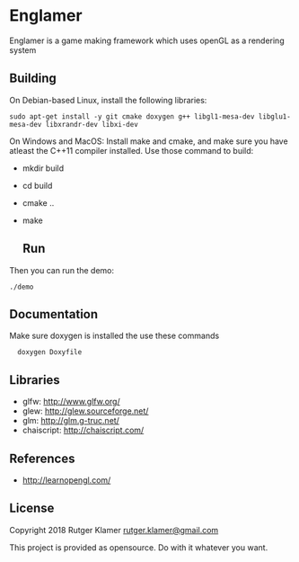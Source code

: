 Englamer
====

Englamer is a game making framework which uses openGL as a rendering system

Building
-----

On Debian-based Linux, install the following libraries:

	sudo apt-get install -y git cmake doxygen g++ libgl1-mesa-dev libglu1-mesa-dev libxrandr-dev libxi-dev

On Windows and MacOS:
	Install make and cmake, and make sure you have atleast the C++11 compiler installed.
Use those command to build:

- mkdir build
- cd build
- cmake ..
- make

  Run
  -----
Then you can run the demo:

	./demo


  Documentation
  -----
   Make sure doxygen is installed
   the use these commands

      doxygen Doxyfile

Libraries
---------

- glfw: <http://www.glfw.org/>
- glew: <http://glew.sourceforge.net/>
- glm: <http://glm.g-truc.net/>
- chaiscript: <http://chaiscript.com/>

References
-----

- <http://learnopengl.com/>

License
-------

Copyright 2018 Rutger Klamer <rutger.klamer@gmail.com>

This project is provided as opensource. Do with it whatever you want.
